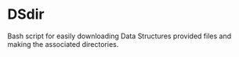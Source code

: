 # DSdir
Bash script for easily downloading Data Structures provided files and making the associated directories.
